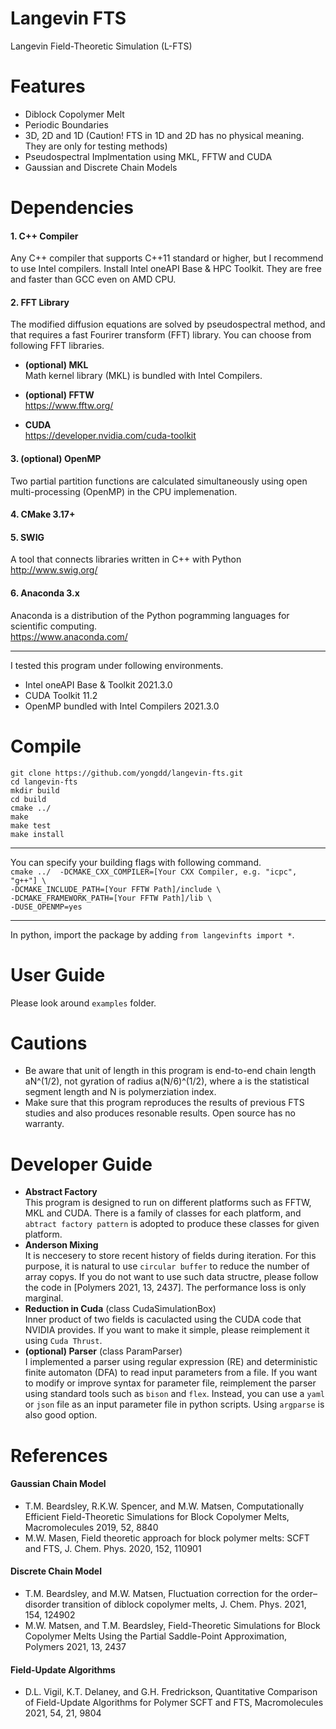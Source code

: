 # Langevin FTS
Langevin Field-Theoretic Simulation (L-FTS)

# Features
* Diblock Copolymer Melt
* Periodic Boundaries  
* 3D, 2D and 1D (Caution! FTS in 1D and 2D has no physical meaning. They are only for testing methods)
* Pseudospectral Implmentation using MKL, FFTW and CUDA
* Gaussian and Discrete Chain Models

# Dependencies
#### 1. C++ Compiler
  Any C++ compiler that supports C++11 standard or higher, but I recommend to use Intel compilers. Install Intel oneAPI Base & HPC Toolkit. They are free and faster than GCC even on AMD CPU.

#### 2. FFT Library
  The modified diffusion equations are solved by pseudospectral method, and that requires a fast Fourirer transform (FFT) library. You can choose from following FFT libraries.

+ **(optional) MKL**   
  Math kernel library (MKL) is bundled with Intel Compilers.  

+ **(optional) FFTW**   
  https://www.fftw.org/
  
+ **CUDA**  
  https://developer.nvidia.com/cuda-toolkit  
  
#### 3. (optional) OpenMP
  Two partial partition functions are calculated simultaneously using open multi-processing (OpenMP) in the CPU implemenation.  

#### 4. CMake 3.17+

#### 5. SWIG
  A tool that connects libraries written in C++ with Python    
  http://www.swig.org/

#### 6. Anaconda 3.x
  Anaconda is a distribution of the Python pogramming languages for scientific computing.  
  https://www.anaconda.com/

* * *
I tested this program under following environments.  
+ Intel oneAPI Base & Toolkit 2021.3.0  
+ CUDA Toolkit 11.2  
+ OpenMP bundled with Intel Compilers 2021.3.0  

# Compile
  `git clone https://github.com/yongdd/langevin-fts.git`  
  `cd langevin-fts`  
  `mkdir build`  
  `cd build`  
  `cmake ../`  
  `make`   
  `make test`   
  `make install`
* * *
  You can specify your building flags with following command.   
  `cmake ../  -DCMAKE_CXX_COMPILER=[Your CXX Compiler, e.g. "icpc", "g++"] \`   
  `-DCMAKE_INCLUDE_PATH=[Your FFTW Path]/include \`  
  `-DCMAKE_FRAMEWORK_PATH=[Your FFTW Path]/lib \`  
  `-DUSE_OPENMP=yes`
* * *
  In python, import the package by adding  `from langevinfts import *`.

# User Guide
  Please look around `examples` folder. 

# Cautions  
+ Be aware that unit of length in this program is end-to-end chain length aN^(1/2), not gyration of radius a(N/6)^(1/2), where a is the statistical segment length and N is polymerziation index.  
+ Make sure that this program reproduces the results of previous FTS studies and also produces resonable results. Open source has no warranty.  

# Developer Guide
+ **Abstract Factory**  
    This program is designed to run on different platforms such as FFTW, MKL and CUDA. There is a family of classes for each platform, and `abtract factory pattern` is adopted to produce these classes for given platform.
+ **Anderson Mixing**  
    It is neccesery to store recent history of fields during iteration. For this purpose, it is natural to use `circular buffer` to reduce the number of array copys. If you do not want to use such data structre, please follow the code in [Polymers 2021, 13, 2437]. The performance loss is only marginal.
+ **Reduction in Cuda** (class CudaSimulationBox)   
    Inner product of two fields is caculacted using the CUDA code that NVIDIA provides. If you want to make it simple, please reimplement it using `Cuda Thrust`.
+ **(optional) Parser** (class ParamParser)   
    I implemented a parser using regular expression (RE) and deterministic finite automaton (DFA) to read input parameters from a file. If you want to modify or improve syntax for parameter file, reimplement the parser using standard tools such as `bison` and `flex`. Instead, you can use a `yaml` or `json` file as an input parameter file in python scripts. Using `argparse` is also good option.
  
# References
#### Gaussian Chain Model
+ T.M. Beardsley, R.K.W. Spencer, and M.W. Matsen, Computationally Efficient Field-Theoretic Simulations for Block Copolymer Melts, Macromolecules 2019, 52, 8840   
+ M.W. Masen, Field theoretic approach for block polymer melts: SCFT and FTS, J. Chem. Phys. 2020, 152, 110901   
#### Discrete Chain Model
+ T.M. Beardsley, and M.W. Matsen, Fluctuation correction for the order–disorder transition of diblock copolymer melts, J. Chem. Phys. 2021, 154, 124902   
+ M.W. Matsen, and T.M. Beardsley, Field-Theoretic Simulations for Block Copolymer Melts Using the Partial Saddle-Point Approximation, Polymers 2021, 13, 2437   
####  Field-Update Algorithms
+ D.L. Vigil, K.T. Delaney, and G.H. Fredrickson, Quantitative Comparison of Field-Update Algorithms for Polymer SCFT and FTS, Macromolecules 2021, 54, 21, 9804
